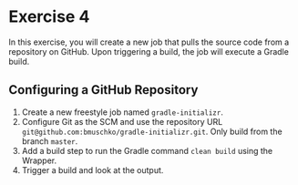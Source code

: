 # Exercise 4

In this exercise, you will create a new job that pulls the source code from a repository on GitHub. Upon triggering a build, the job will execute a Gradle build.

## Configuring a GitHub Repository

1. Create a new freestyle job named `gradle-initializr`.
2. Configure Git as the SCM and use the repository URL `git@github.com:bmuschko/gradle-initializr.git`. Only build from the branch `master`.
3. Add a build step to run the Gradle command `clean build` using the Wrapper.
4. Trigger a build and look at the output.